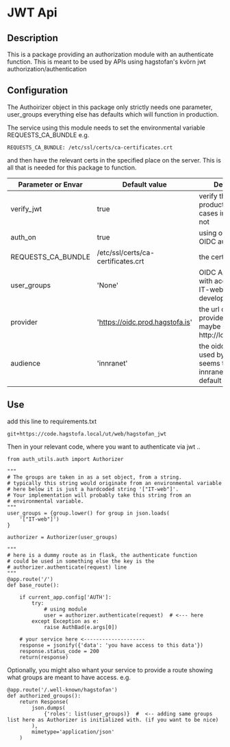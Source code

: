 # JWT Api

## Description

This is a package providing an authorization module with an authenticate function.
This is meant to be used by APIs using hagstofan's kvörn jwt authorization/authentication

## Configuration

The Authoirizer object in this package only strictly needs one parameter, user_groups
everything else has defaults which will function in production.

The service using this module needs to set the environmental variable REQUESTS_CA_BUNDLE
e.g.
```
REQUESTS_CA_BUNDLE: /etc/ssl/certs/ca-certificates.crt
```
and then have the relevant certs in the specified place on the server.
This is all that is needed for this package to function.


| Parameter or Envar     | Default value                      | Description                                                                    | neccesary |
|------------------------|------------------------------------|--------------------------------------------------------------------------------|-----------|
| verify_jwt             | true                               | verify the jwt in production, in some cases in dev, maybe not                  |     no    |
| auth_on                | true                               | using our internal OIDC auth ?                                                 |     no    |
| REQUESTS_CA_BUNDLE     | /etc/ssl/certs/ca-certificates.crt | the certificates                                                               |    yes    |
| user_groups            | 'None'                             | OIDC AD usergroup with access (set to IT-web for development only)             |    yes    |
| provider          	 | 'https://oidc.prod.hagstofa.is'    | the url of the OIDC provider, for dev e.g. maybe http://localhost:8080         |     no    |
| audience               | 'innranet'                         | the oidc audience used by kvörn seems to be innranet, so use default           |     no    |


## Use
add this line to requirements.txt
```
git+https://code.hagstofa.local/ut/web/hagstofan_jwt
```
Then in your relevant code, where you want to authenticate via jwt ..
```
from auth_utils.auth import Authorizer

"""
# The groups are taken in as a set object, from a string.
# typically this string would originate from an environmental variable
# here below it is just a hardcoded string '["IT-web"]'.
# Your implementation will probably take this string from an
# environmental variable.
"""
user_groups = {group.lower() for group in json.loads(
    '["IT-web"]')
}

authorizer = Authorizer(user_groups)

"""
# here is a dummy route as in flask, the authenticate function
# could be used in something else the key is the
# authorizer.authenticate(request) line
"""
@app.route('/')
def base_route():

    if current_app.config['AUTH']:
        try:
            # using module
            user = authorizer.authenticate(request)  # <--- here
        except Exception as e:
            raise AuthBad(e.args[0])

    # your service here <--------------------
    response = jsonify({'data': 'you have access to this data'})
    response.status_code = 200
    return(response)

```
Optionally, you might also whant your service to provide a route showing what groups are meant to have access.
e.g.
```
@app.route('/.well-known/hagstofan')
def authorized_groups():
    return Response(
        json.dumps(
            {'roles': list(user_groups)}  #  <-- adding same groups list here as Authorizer is initialized with. (if you want to be nice)
        ),
        mimetype='application/json'
    )
```